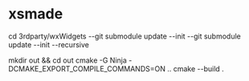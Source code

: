 # xsmade

cd 3rdparty/wxWidgets
--git submodule update --init
--git submodule update --init --recursive

mkdir out && cd out
cmake -G Ninja -DCMAKE_EXPORT_COMPILE_COMMANDS=ON ..
cmake --build .
